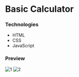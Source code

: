# Basic Calculator

### Technologies
- HTML
- CSS
- JavaScript

### Preview
![1](https://github.com/Vatsal-S-Patel/Task-2-Calculator-Exercise/assets/119661782/f08f60a2-ec46-4e04-bdfe-d29361180793)
![2](https://github.com/Vatsal-S-Patel/Task-2-Calculator-Exercise/assets/119661782/7355e526-e06e-45c0-b3e3-4909257e7e68)
